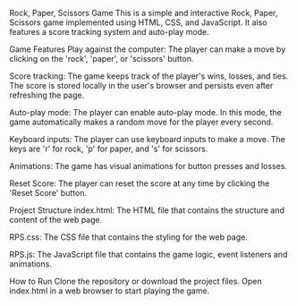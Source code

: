 Rock, Paper, Scissors Game
This is a simple and interactive Rock, Paper, Scissors game implemented using HTML, CSS, and JavaScript. It also features a score tracking system and auto-play mode.

Game Features
Play against the computer: The player can make a move by clicking on the 'rock', 'paper', or 'scissors' button.

Score tracking: The game keeps track of the player's wins, losses, and ties. The score is stored locally in the user's browser and persists even after refreshing the page.

Auto-play mode: The player can enable auto-play mode. In this mode, the game automatically makes a random move for the player every second.

Keyboard inputs: The player can use keyboard inputs to make a move. The keys are 'r' for rock, 'p' for paper, and 's' for scissors.

Animations: The game has visual animations for button presses and losses.

Reset Score: The player can reset the score at any time by clicking the 'Reset Score' button.

Project Structure
index.html: The HTML file that contains the structure and content of the web page.

RPS.css: The CSS file that contains the styling for the web page.

RPS.js: The JavaScript file that contains the game logic, event listeners and animations.

How to Run
Clone the repository or download the project files.
Open index.html in a web browser to start playing the game.
